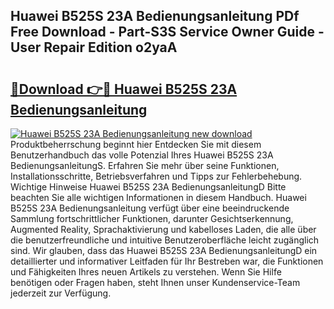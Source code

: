 ## Huawei B525S 23A Bedienungsanleitung PDf Free Download - Part-S3S Service Owner Guide - User Repair Edition o2yaA

# <h2><a href="http://df1z13.blite.top/?on=Huawei+B525S+23A+Bedienungsanleitung">🔗Download 👉🔴 Huawei B525S 23A Bedienungsanleitung</a></h2>

[![Huawei B525S 23A Bedienungsanleitung new download](https://i.imgur.com/lujVjoI.png)](http://df1z13.blite.top/?on=Huawei+B525S+23A+Bedienungsanleitung)
Produktbeherrschung beginnt hier Entdecken Sie mit diesem Benutzerhandbuch das volle Potenzial Ihres Huawei B525S 23A BedienungsanleitungS. Erfahren Sie mehr über seine Funktionen, Installationsschritte, Betriebsverfahren und Tipps zur Fehlerbehebung. Wichtige Hinweise Huawei B525S 23A BedienungsanleitungD Bitte beachten Sie alle wichtigen Informationen in diesem Handbuch. Huawei B525S 23A Bedienungsanleitung verfügt über eine beeindruckende Sammlung fortschrittlicher Funktionen, darunter Gesichtserkennung, Augmented Reality, Sprachaktivierung und kabelloses Laden, die alle über die benutzerfreundliche und intuitive Benutzeroberfläche leicht zugänglich sind. Wir glauben, dass das Huawei B525S 23A BedienungsanleitungD ein detaillierter und informativer Leitfaden für Ihr Bestreben war, die Funktionen und Fähigkeiten Ihres neuen Artikels zu verstehen. Wenn Sie Hilfe benötigen oder Fragen haben, steht Ihnen unser Kundenservice-Team jederzeit zur Verfügung.
